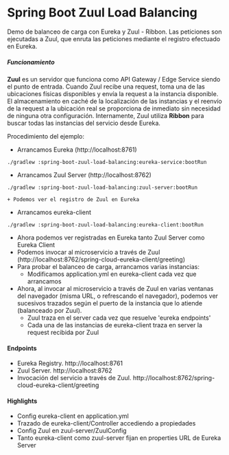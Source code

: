 
# Spring Boot Zuul Load Balancing

Demo de balanceo de carga con Eureka y Zuul - Ribbon.
Las peticiones son ejecutadas a Zuul, que enruta las peticiones mediante el registro efectuado en Eureka.

##### Funcionamiento

<b>Zuul</b> es un servidor que funciona como API Gateway / Edge Service siendo el punto de entrada.
Cuando Zuul recibe una request, toma una de las ubicaciones físicas disponibles y envía la request a la instancia disponible.
El almacenamiento en caché de la localización de las instancias y el reenvío de la request a la ubicación real se proporciona
de inmediato sin necesidad de ninguna otra configuración.
Internamente, Zuul utiliza <b>Ribbon</b> para buscar todas las instancias del servicio desde Eureka.

Procedimiento del ejemplo:
+ Arrancamos Eureka (http://localhost:8761)
```
./gradlew :spring-boot-zuul-load-balancing:eureka-service:bootRun
```
+ Arrancamos Zuul Server (http://localhost:8762)
```
./gradlew :spring-boot-zuul-load-balancing:zuul-server:bootRun
```
    + Podemos ver el registro de Zuul en Eureka
+ Arrancamos eureka-client
```
./gradlew :spring-boot-zuul-load-balancing:eureka-client:bootRun
```
+ Ahora podemos ver registradas en Eureka tanto Zuul Server como Eureka Client
+ Podemos invocar al microservicio a través de Zuul (http://localhost:8762/spring-cloud-eureka-client/greeting)
+ Para probar el balanceo de carga, arrancamos varias instancias:
    + Modificamos application.yml en eureka-client cada vez que arrancamos
+ Ahora, al invocar al microservicio a través de Zuul en varias ventanas del navegador (misma URL, o refrescando el navegador), 
podemos ver sucesivos trazados según el puerto de la instancia que lo atiende (balanceado por Zuul).
    + Zuul traza en el server cada vez que resuelve 'eureka endpoints'
    + Cada una de las instancias de eureka-client traza en server la request recibida por Zuul

#### Endpoints

+ Eureka Registry. http://localhost:8761
+ Zuul Server. http://localhost:8762
+ Invocación del servicio a través de Zuul. http://localhost:8762/spring-cloud-eureka-client/greeting

#### Highlights
+ Config eureka-client en application.yml
+ Trazado de eureka-client/Controller accediendo a propiedades
+ Config Zuul en zuul-server/ZuulConfig
+ Tanto eureka-client como zuul-server fijan en properties URL de Eureka Server

